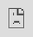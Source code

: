 ```yaml
---
title: "Resume"
description: Resume
date: 2016-03-02
layout: pdf
published: true
permalink: /resume/
---
```

<body style="margin:0px;padding:0px;overflow:hidden">
    <iframe src="https://drive.google.com/file/d/0B5xRgClZLasnLUxDSWVqckx5YzA/preview" frameborder="0" style="overflow:hidden;overflow-x:hidden;overflow-y:hidden;height:100%;width:100%;position:absolute;top:0px;left:0px;right:0px;bottom:0px" height="100%" width="100%"></iframe>
</body>
